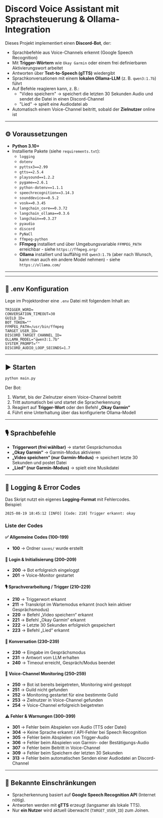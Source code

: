 # Discord Voice Assistant mit Sprachsteuerung & Ollama-Integration

Dieses Projekt implementiert einen **Discord-Bot**, der:
- Sprachbefehle aus Voice-Channels erkennt (Google Speech Recognition)
- Mit **Trigger-Wörtern** wie `Okay Garmin` oder einem frei definierbaren Aktivierungswort arbeitet  
- Antworten über **Text-to-Speech (gTTS)** wiedergibt  
- Sprachkonversationen mit einem **lokalen Ollama-LLM** (z. B. `qwen3:1.7b`) führt  
- Auf Befehle reagieren kann, z. B.:
  - "Video speichern" → speichert die letzten 30 Sekunden Audio und sendet die Datei in einen Discord-Channel  
  - "Lied" → spielt eine Audiodatei ab  
- Automatisch einem Voice-Channel beitritt, sobald der **Zielnutzer** online ist  

---

## ⚙️ Voraussetzungen

- **Python 3.10+**
- Installierte Pakete (siehe `requirements.txt`):
    - `logging`
    - `dotenv`
    - `pyttsx3==2.99`
    - `gtts==2.5.4`
    - `playsound==1.2.2`
    - `pygame==2.6.1`
    - `python-dotenv==1.1.1`
    - `speechrecognition==3.14.3`
    - `sounddevice==0.5.2`
    - `vosk==0.3.45`
    - `langchain_core==0.3.72`
    - `langchain_ollama==0.3.6`
    - `langchain==0.3.27`
    - `pyaudio`
    - `discord`
    - `PyNaCl`
    - `ffmpeg-python`
    - **FFmpeg** installiert und über Umgebungsvariable `FFMPEG_PATH` erreichbar - siehe `https://ffmpeg.org/`
    - **Ollama** installiert und lauffähig mit `qwen3:1.7b` (aber nach Wunsch, kann man auch ein andere Model nehmen) - siehe `https://ollama.com/`

---

---

## 🔑 .env Konfiguration

Lege im Projektordner eine `.env` Datei mit folgendem Inhalt an:

```env
TRIGGER_WORD=
CONVERSATION_TIMEOUT=30
GUILD_ID=
BOT_TOKEN=""
FFMPEG_PATH=/usr/bin/ffmpeg
TARGET_USER_ID=
DISCORD_TARGET_CHANNEL_ID=
OLLAMA_MODEL="qwen3:1.7b"
SYSTEM_PROMPT=""
DISCORD_AUDIO_LOOP_SECONDS=1.7
```

---

## ▶️ Starten

```bash
python main.py
```

Der Bot:
1. Wartet, bis der Zielnutzer einem Voice-Channel beitritt  
2. Tritt automatisch bei und startet die Spracherkennung  
3. Reagiert auf **Trigger-Wort** oder den Befehl **„Okay Garmin“**  
4. Führt eine Unterhaltung über das konfigurierte Ollama-Modell  

---

## 🎙️ Sprachbefehle

- **Triggerwort (frei wählbar)** → startet Gesprächsmodus  
- **„Okay Garmin“** → Garmin-Modus aktivieren  
- **„Video speichern“ (nur Garmin-Modus)** → speichert letzte 30 Sekunden und postet Datei  
- **„Lied“ (nur Garmin-Modus)** → spielt eine Musikdatei  

---

## 📝 Logging & Error Codes

Das Skript nutzt ein eigenes **Logging-Format** mit Fehlercodes.  
Beispiel:

```
2025-08-19 18:45:12 [INFO] [Code: 210] Trigger erkannt: okay
```

### Liste der Codes

#### ✅ Allgemeine Codes (100–199)
- **100** → Ordner `saves/` wurde erstellt  

#### 🔐 Login & Initialisierung (200–209)
- **200** → Bot erfolgreich eingeloggt  
- **201** → Voice-Monitor gestartet  

#### 🎙️ Sprachverarbeitung / Trigger (210–229)
- **210** → Triggerwort erkannt  
- **211** → Transkript im Wartemodus erkannt (noch kein aktiver Gesprächsmodus)  
- **220** → Befehl „Video speichern“ erkannt  
- **221** → Befehl „Okay Garmin“ erkannt  
- **222** → Letzte 30 Sekunden erfolgreich gespeichert  
- **223** → Befehl „Lied“ erkannt  

#### 💬 Konversation (230–239)
- **230** → Eingabe im Gesprächsmodus  
- **231** → Antwort vom LLM erhalten  
- **240** → Timeout erreicht, Gespräch/Modus beendet  

#### 🔎 Voice-Channel Monitoring (250–259)
- **250** → Bot ist bereits beigetreten, Monitoring wird gestoppt  
- **251** → Guild nicht gefunden  
- **252** → Monitoring gestartet für eine bestimmte Guild  
- **253** → Zielnutzer in Voice-Channel gefunden  
- **254** → Voice-Channel erfolgreich beigetreten  

#### ⚠️ Fehler & Warnungen (300–399)
- **301** → Fehler beim Abspielen von Audio (TTS oder Datei)  
- **304** → Keine Sprache erkannt / API-Fehler bei Speech Recognition  
- **305** → Fehler beim Abspielen von Trigger-Audio  
- **306** → Fehler beim Abspielen von Garmin- oder Bestätigungs-Audio  
- **307** → Fehler beim Beitritt in Voice-Channel  
- **309** → Fehler beim Speichern der letzten 30 Sekunden  
- **313** → Fehler beim automatischen Senden einer Audiodatei an Discord-Channel  

---

## 🚧 Bekannte Einschränkungen

- Spracherkennung basiert auf **Google Speech Recognition API** (Internet nötig).  
- Antworten werden mit **gTTS** erzeugt (langsamer als lokale TTS).  
- Nur **ein Nutzer** wird aktuell überwacht (`TARGET_USER_ID`) zum Joinen.  

